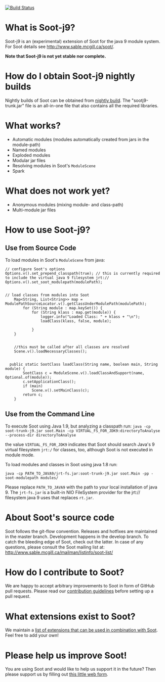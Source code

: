 [![Build Status](http://soot-build.cs.uni-paderborn.de/jenkins/buildStatus/icon?job=soot/soot-build-j9)](http://soot-build.cs.uni-paderborn.de/jenkins/job/soot/job/soot-build-j9/)

# What is Soot-j9?

Soot-j9 is an (experimental) extension of Soot for the java 9 module system.
For Soot details see http://www.sable.mcgill.ca/soot/.



**Note that Soot-j9 is not yet stable nor complete.**

# How do I obtain Soot-j9 nightly builds

Nightly builds of Soot can be obtained from [nightly build](https://soot-build.cs.uni-paderborn.de/nightly/soot/). The "sootj9-trunk.jar" file is an all-in-one file that also contains all the required libraries. 




# What works?

 * Automatic modules (modules automatically created from jars in the module-path)
 * Named modules
 * Exploded modules
 * Modular jar files
 * Resolving modules in Soot's `ModuleScene`
 * Spark

# What does not work yet?
 * Anonymous modules (mixing module- and class-path)
 * Multi-module jar files


# How to use Soot-j9?

## Use from Source Code
To load modules in Soot's `ModuleScene` from java:
```
// configure Soot's options
Options.v().set_prepend_classpath(true); // this is currently required to include the virtual java 9 filesystem jrt://
Options.v().set_soot_modulepath(modulePath);


// load classes from modules into Soot
  	Map<String, List<String>> map = ModulePathSourceLocator.v().getClassUnderModulePath(modulePath);
        for (String module : map.keySet()) {
            for (String klass : map.get(module)) {
                logger.info("Loaded Class: " + klass + "\n");
                loadClass(klass, false, module);

            }
    }


    //this must be called after all classes are resolved
    Scene.v().loadNecessaryClasses();


  public static SootClass loadClass(String name, boolean main, String module) {
        SootClass c = ModuleScene.v().loadClassAndSupport(name, Optional.of(module));
        c.setApplicationClass();
        if (main)
            Scene.v().setMainClass(c);
        return c;
    }

```

## Use from the Command Line
To execute Soot using Java 1.9, but analyzing a classpath run:
`java -cp soot-trunk-j9.jar soot.Main -cp VIRTUAL_FS_FOR_JDK9:directoryToAnalyse --process-dir directoryToAnalyse`

the value `VIRTUAL_FS_FOR_JDK9` indicates that Soot should search Java's 9 virtual filesystem `jrt:/` for classes, too, although Soot is not executed in module mode.

To load modules and classes in Soot using java 1.8 run:

` java -cp PATH_TO_JAVA9/jrt-fs.jar:soot-trunk-j9.jar soot.Main -pp -soot-modulepath modules/  `


Please replace `PATH_TO_JAVA9` with the path to your local installation of java 9.
The `jrt-fs.jar` is a built-in NIO FileSystem provider for the jrt:// filesystem java 9 uses that replaces `rt.jar`. 


# About Soot's source code

Soot follows the git-flow convention. Releases and hotfixes are maintained in the master branch.
Development happens in the develop branch. To catch the bleeding edge of Soot, check out the latter.
In case of any questions, please consult the Soot
mailing list at: http://www.sable.mcgill.ca/mailman/listinfo/soot-list/

# How do I contribute to Soot?

We are happy to accept arbitrary improvements to Soot in form of GitHub pull requests. Please read our [contribution guidelines](https://github.com/Sable/soot/wiki/Contributing-to-Soot) before setting up a pull request.

# What extensions exist to Soot?

We maintain a [list of extensions that can be used in combination with Soot](https://github.com/Sable/soot/wiki/Extensions-to-Soot). Feel free to add your own!

# Please help us improve Soot!
You are using Soot and would like to help us support it in the future? Then please support us by filling out [this little web form](https://goo.gl/forms/rk1oSxFIxAH0xaf52).
